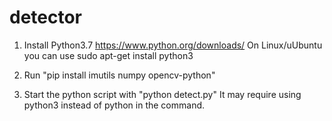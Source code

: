 # detector
1. Install Python3.7 https://www.python.org/downloads/
 On Linux/uUbuntu you can use sudo apt-get install python3
 
2. Run "pip install imutils numpy opencv-python"
 
3.  Start the python script with "python detect.py"
It may require using python3 instead of python in the command.